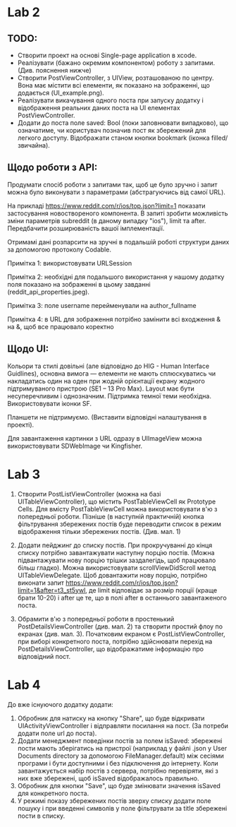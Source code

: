 # Lab 2

## TODO:
- Створити проект на основі Single-page application в xcode.
- Реалізувати (бажано окремим компонентом) роботу з запитами. (Див. пояснення нижче)
- Створити PostViewController, з UIView, розташованою по центру. Вона має містити всі елементи, як показано на зображенні, що додається (UI_example.png).
- Реалізувати викачування одного поста при запуску додатку і відображення реальних даних поста на UI елементах PostViewController.
- Додати до поста поле saved: Bool (поки заповнювати випадково), що означатиме, чи користувач позначив пост як збережений для легкого доступу. Відображати станом кнопки bookmark (іконка filled/звичайна).


## Щодо роботи з API:
Продумати спосіб роботи з запитами так, щоб це було зручно і запит можна було виконувати з параметрами (абстрагуючись від самої URL).

На прикладі https://www.reddit.com/r/ios/top.json?limit=1 показати застосування новоствореного компонента. В запиті зробити можливість зміни параметрів subreddit (в даному випадку "ios"), limit та after. Передбачити розширюваність вашої імплементації.

Отримамі дані розпарсити на зручні в подальшій роботі структури даних за допомогою протоколу Codable.


Примітка 1: використовувати URLSession

Примітка 2: необхідні для подальшого використання у нашому додатку поля показано на зображенні в цьому завданні (reddit_api_properties.jpeg).

Примітка 3: поле username перейменували на author_fullname

Примітка 4: в URL для зображення потрібно замінити всі входження &amp; на &, щоб все працювало коректно


## Щодо UI:
Кольори та стилі довільні (але відповідно до HIG - Human Interface Guidlines), основна вимога — елементи не мають сплюскуватись чи накладатись один на оден при жодній орієнтації екрану жодного підтримуваного пристрою (SE1 – 13 Pro Max). Layout має бути несуперечливим і однозначним. Підтримка темної теми необхідна. Використовувати іконки SF.

Планшети не підтримуємо. (Виставити відповідні налаштування в проекті).

Для завантаження картинки з URL одразу в UIImageView можна використовувати SDWebImage чи Kingfisher.




# Lab 3

1. Створити PostListViewController (можна на базі UITableViewController), що містить PostTableViewCell як Prototype Cells. Для вмісту PostTableViewCell можна використовувати в'ю з попередньої роботи. Пізніше (в наступній практичній) кнопка фільтрування збережених постів буде переводити список в режим відображення тільки збережених постів. (Див. мал. 1)

2. Додати пейджинг до списку постів. При прокручуванні до кінця списку потрібно завантажувати наступну порцію постів. (Можна підвантажувати нову порцію трішки заздалегідь, щоб працювало більш гладко). Можна використовувати scrollViewDidScroll метод UITableViewDelegate. Щоб довантажити нову порцію, потрібно виконати запит https://www.reddit.com/r/ios/top.json?limit=1&after=t3_st5ywl, де limit відповідає за розмір порції (краще брати 10-20) і after це те, що в полі after в останнього завантаженого поста.

3. Обрамити в'ю з попередньої роботи в простенький PostDetailsViewController (див. мал. 2) та створити простий флоу по екранах (див. мал. 3). Початковим екраном є PostListViewController, при виборі конкретного поста, потрібно здійснювати перехід на PostDetailsViewController, що відображатиме інформацію про відповідний пост.




# Lab 4

До вже існуючого додатку додати:

1. Обробник для натиску на кнопку "Share", що буде відкривати UIActivityViewController і відправляти посилання на пост. (За потреби додати поле url до поста).
2. Додати менеджмент поведінки постів за полем isSaved: збережені пости мають зберігатись на пристрої (наприклад у файлі .json у User Documents directory за допомогою FileManager.default) між сесіями програми і бути доступними і без підключення до інтернету. Коли завантажується набір постів з сервера, потрібно перевіряти, які з них вже збережені, щоб isSaved відображалось правильно.
3. Обробник для кнопки "Save", що буде змінювати значення isSaved для конкретного поста.
4. У режимі показу збережених постів зверху списку додати поле пошуку і при введенні символів у поле фільтрувати за title збережені пости в списку.
